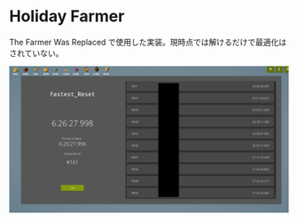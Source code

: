 # Holiday Farmer

The Farmer Was Replaced で使用した実装。現時点では解けるだけで最適化はされていない。

![screenshot](./misc/01.png)
